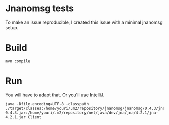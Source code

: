 # Jnanomsg tests

To make an issue reproducible, I created this issue with a minimal jnanomsg setup.

# Build

```
mvn compile
```

# Run

You will have to adapt that. Or you'll use IntelliJ.

```
java -Dfile.encoding=UTF-8 -classpath ./target/classes:/home/youri/.m2/repository/jnanomsg/jnanomsg/0.4.3/jnanomsg-0.4.3.jar:/home/youri/.m2/repository/net/java/dev/jna/jna/4.2.1/jna-4.2.1.jar Client
```
